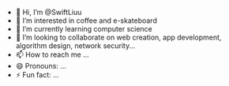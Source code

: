 - 👋 Hi, I’m @SwiftLiuu
- 👀 I’m interested in coffee and e-skateboard
- 🌱 I’m currently learning computer science
- 💞️ I’m looking to collaborate on web creation, app development, algorithm design, network security...
- 📫 How to reach me ...
- 😄 Pronouns: ...
- ⚡ Fun fact: ...

<!---
SwiftLiuu/SwiftLiuu is a ✨ special ✨ repository because its `README.md` (this file) appears on your GitHub profile.
You can click the Preview link to take a look at your changes.
--->

